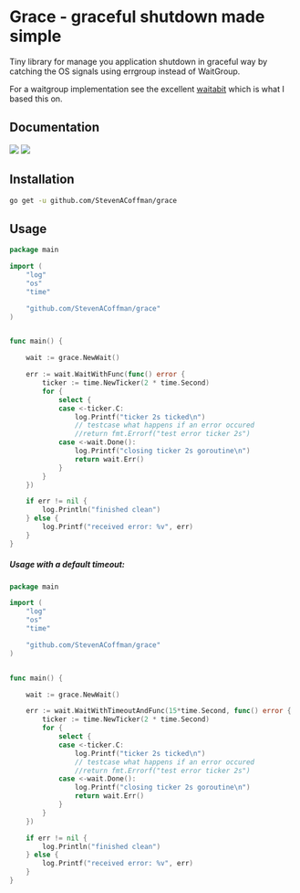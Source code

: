 # Grace - graceful shutdown made simple

Tiny library for manage you application shutdown in graceful way by catching the OS signals using errgroup instead of WaitGroup.

For a waitgroup implementation see the excellent [waitabit](https://github.com/heartwilltell/waitabit/) which is what I based this on. 

## Documentation

[![](https://goreportcard.com/badge/github.com/StevenACoffman/grace)](https://goreportcard.com/report/github.com/StevenACoffman/grace)
[![](https://godoc.org/github.com/StevenACoffman/grace?status.svg)](https://godoc.org/github.com/StevenACoffman/grace)

## Installation

```bash
go get -u github.com/StevenACoffman/grace
```

## Usage
```go
package main

import (
    "log"
    "os"
    "time"

    "github.com/StevenACoffman/grace"
)


func main() {

	wait := grace.NewWait()

	err := wait.WaitWithFunc(func() error {
		ticker := time.NewTicker(2 * time.Second)
		for {
			select {
			case <-ticker.C:
				log.Printf("ticker 2s ticked\n")
				// testcase what happens if an error occured
				//return fmt.Errorf("test error ticker 2s")
			case <-wait.Done():
				log.Printf("closing ticker 2s goroutine\n")
				return wait.Err()
			}
		}
	})

	if err != nil {
		log.Println("finished clean")
	} else {
		log.Printf("received error: %v", err)
	}
}
```

##### Usage with a default timeout:

```go
package main

import (
    "log"
    "os"
    "time"

    "github.com/StevenACoffman/grace"
)


func main() {

	wait := grace.NewWait()

	err := wait.WaitWithTimeoutAndFunc(15*time.Second, func() error {
		ticker := time.NewTicker(2 * time.Second)
		for {
			select {
			case <-ticker.C:
				log.Printf("ticker 2s ticked\n")
				// testcase what happens if an error occured
				//return fmt.Errorf("test error ticker 2s")
			case <-wait.Done():
				log.Printf("closing ticker 2s goroutine\n")
				return wait.Err()
			}
		}
	})

	if err != nil {
		log.Println("finished clean")
	} else {
		log.Printf("received error: %v", err)
	}
}
```

